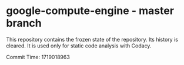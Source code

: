# google-compute-engine - master branch

This repository contains the frozen state of the repository.
Its history is cleared. It is used only for static code
analysis with Codacy.

Commit Time: 1719018963